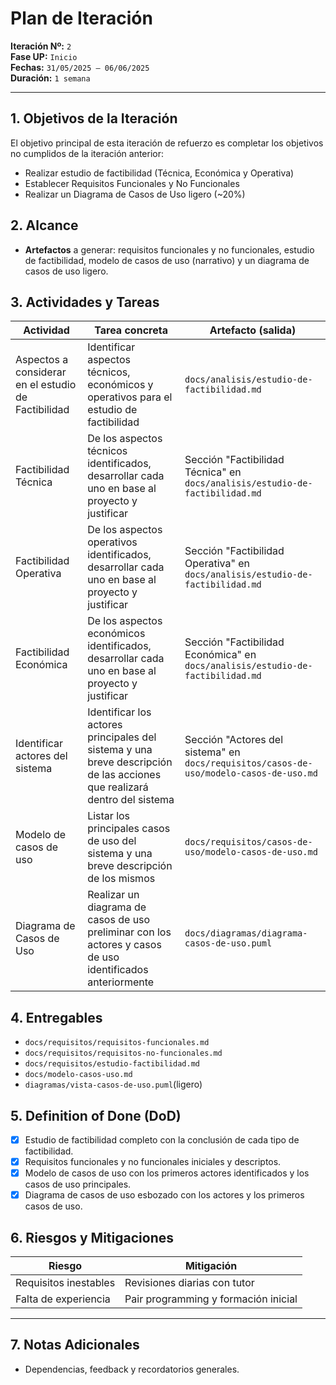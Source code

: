 # Plan de Iteración

**Iteración Nº:** `2`  
**Fase UP:** `Inicio`  
**Fechas:** `31/05/2025 – 06/06/2025`  
**Duración:** `1 semana`

---
## 1. Objetivos de la Iteración
El objetivo principal de esta iteración de refuerzo es completar los objetivos no cumplidos de la iteración anterior:
- Realizar estudio de factibilidad (Técnica, Económica y Operativa)
- Establecer Requisitos Funcionales y No Funcionales
- Realizar un Diagrama de Casos de Uso ligero (~20%)

## 2. Alcance
* **Artefactos** a generar: requisitos funcionales y no funcionales, estudio de factibilidad, modelo de casos de uso (narrativo) y un diagrama de casos de uso ligero.

## 3. Actividades y Tareas 
| Actividad                                           | Tarea concreta                                                                                                           | Artefacto (salida)                                                             |
| --------------------------------------------------- | ------------------------------------------------------------------------------------------------------------------------ | ------------------------------------------------------------------------------ |
| Aspectos a considerar en el estudio de Factibilidad | Identificar aspectos técnicos, económicos y operativos para el estudio de factibilidad                                   | `docs/analisis/estudio-de-factibilidad.md`                                     |
| Factibilidad Técnica                                | De los aspectos técnicos identificados, desarrollar cada uno en base al proyecto y justificar                            | Sección "Factibilidad Técnica" en `docs/analisis/estudio-de-factibilidad.md`   |
| Factibilidad Operativa                              | De los aspectos operativos identificados, desarrollar cada uno en base al proyecto y justificar                          | Sección "Factibilidad Operativa" en `docs/analisis/estudio-de-factibilidad.md` |
| Factibilidad Económica                              | De los aspectos económicos identificados, desarrollar cada uno en base al proyecto y justificar                          | Sección "Factibilidad Económica" en `docs/analisis/estudio-de-factibilidad.md` |
| Identificar actores del sistema                     | Identificar los actores principales del sistema y una breve descripción de las acciones que realizará dentro del sistema | Sección "Actores del sistema" en `docs/requisitos/casos-de-uso/modelo-casos-de-uso.md`        |
| Modelo de casos de uso                              | Listar los principales casos de uso del sistema y una breve descripción de los mismos                                    | `docs/requisitos/casos-de-uso/modelo-casos-de-uso.md`                                         |
| Diagrama de Casos de Uso                            | Realizar un diagrama de casos de uso preliminar con los actores y casos de uso identificados anteriormente               | `docs/diagramas/diagrama-casos-de-uso.puml`                                         |

## 4. Entregables
- `docs/requisitos/requisitos-funcionales.md`
- `docs/requisitos/requisitos-no-funcionales.md`
- `docs/requisitos/estudio-factibilidad.md`
- `docs/modelo-casos-uso.md`
- `diagramas/vista-casos-de-uso.puml`(ligero)

## 5. Definition of Done (DoD)
- [X] Estudio de factibilidad completo con la conclusión de cada tipo de factibilidad.
- [X] Requisitos funcionales y no funcionales iniciales y descriptos.
- [X] Modelo de casos de uso con los primeros actores identificados y los casos de uso principales.
- [X] Diagrama de casos de uso esbozado con los actores y los primeros casos de uso.

## 6. Riesgos y Mitigaciones

| Riesgo                | Mitigación                           |
| --------------------- | ------------------------------------ |
| Requisitos inestables | Revisiones diarias con tutor         |
| Falta de experiencia  | Pair programming y formación inicial |

---

## 7. Notas Adicionales

* Dependencias, feedback y recordatorios generales.